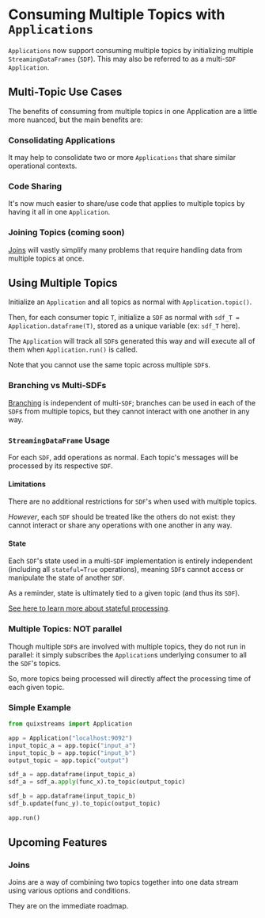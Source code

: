 # Consuming Multiple Topics with `Applications`

`Applications` now support consuming multiple topics by initializing multiple 
`StreamingDataFrames` (`SDF`). This may also be referred to as a multi-`SDF` `Application`.

## Multi-Topic Use Cases

The benefits of consuming from multiple topics in one Application are a little more 
nuanced, but the main benefits are: 

### Consolidating Applications

It may help to consolidate two or more `Applications` that share similar 
operational contexts.

### Code Sharing

It's now much easier to share/use code that applies to multiple topics by having it 
all in one `Application`.

### Joining Topics (coming soon)

[Joins](#joins) will vastly simplify many problems that require handling data from 
multiple topics at once.

## Using Multiple Topics

Initialize an `Application` and all topics as normal with `Application.topic()`.

Then, for each consumer topic `T`, initialize a `SDF` as normal with 
`sdf_T = Application.dataframe(T)`, stored as a unique variable (ex: `sdf_T` here).

The `Application` will track all `SDF`s generated this way and will execute all of 
them when `Application.run()` is called.

Note that you cannot use the same topic across multiple `SDF`s.

### Branching vs Multi-SDFs

[Branching](branching.md) is independent of multi-`SDF`;
branches can be used in each of the `SDF`s from multiple topics, but they cannot
interact with one another in any way.


### `StreamingDataFrame` Usage

For each `SDF`, add operations as normal. Each topic's messages will be processed by
its respective `SDF`.


#### Limitations
There are no additional restrictions for `SDF`'s when used with multiple topics.

_However_, each `SDF` should be treated like the others do not exist: they cannot 
interact or share any operations with one another in any way. 

#### State
Each `SDF`'s state used in a multi-`SDF` implementation is entirely independent
(including all `stateful=True` operations), meaning `SDF`s cannot access or manipulate
the state of another `SDF`.

As a reminder, state is ultimately tied to a given topic (and thus its `SDF`).

[See here to learn more about stateful processing](./advanced/stateful-processing.md).

### Multiple Topics: NOT parallel

Though multiple `SDF`s are involved with multiple topics, they do not run in parallel: 
it simply subscribes the `Application`s underlying consumer to all the `SDF`'s topics.

So, more topics being processed will directly affect the processing time of each given 
topic.


### Simple Example

```python
from quixstreams import Application

app = Application("localhost:9092")
input_topic_a = app.topic("input_a")
input_topic_b = app.topic("input_b")
output_topic = app.topic("output")

sdf_a = app.dataframe(input_topic_a)
sdf_a = sdf_a.apply(func_x).to_topic(output_topic)

sdf_b = app.dataframe(input_topic_b)
sdf_b.update(func_y).to_topic(output_topic)

app.run()
```

## Upcoming Features 

### Joins

Joins are a way of combining two topics together into one
data stream using various options and conditions.

They are on the immediate roadmap.